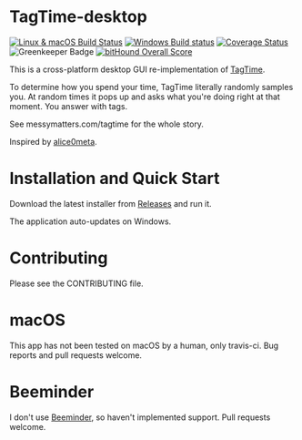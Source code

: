 # TagTime-desktop

[![Linux & macOS Build Status](https://travis-ci.org/mykter/TagTime-desktop.svg?branch=master)](https://travis-ci.org/mykter/TagTime-desktop)
[![Windows Build status](https://ci.appveyor.com/api/projects/status/vo15dgoqrb6k4fc4?svg=true)](https://ci.appveyor.com/project/mykter/tagtime-desktop)
[![Coverage Status](https://coveralls.io/repos/github/mykter/TagTime-desktop/badge.svg?branch=master)](https://coveralls.io/github/mykter/TagTime-desktop?branch=master)
![Greenkeeper Badge](https://badges.greenkeeper.io/mykter/TagTime-desktop.svg)
[![bitHound Overall Score](https://www.bithound.io/github/mykter/TagTime-desktop/badges/score.svg)](https://www.bithound.io/github/mykter/TagTime-desktop)

This is a cross-platform desktop GUI re-implementation of [TagTime](https://github.com/dreeves/TagTime).

To determine how you spend your time, TagTime literally randomly samples you. At random times it pops up and asks what you're doing right at that moment. You answer with tags.

See messymatters.com/tagtime for the whole story.

Inspired by [alice0meta](https://github.com/alice0meta/TagTime).

# Installation and Quick Start
Download the latest installer from [Releases](https://github.com/mykter/TagTime-desktop/releases) and run it.

The application auto-updates on Windows.

# Contributing
Please see the CONTRIBUTING file.

# macOS
This app has not been tested on macOS by a human, only travis-ci. Bug reports and pull requests welcome.

# Beeminder
I don't use [Beeminder](https://beeminder.com), so haven't implemented support. Pull requests welcome.
